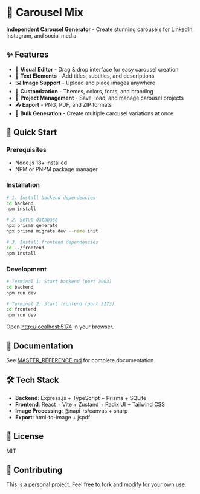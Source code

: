 # 🎨 Carousel Mix

**Independent Carousel Generator** - Create stunning carousels for LinkedIn, Instagram, and social media.

## ✨ Features

- 🎯 **Visual Editor** - Drag & drop interface for easy carousel creation
- 📝 **Text Elements** - Add titles, subtitles, and descriptions
- 🖼️ **Image Support** - Upload and place images anywhere
- 🎨 **Customization** - Themes, colors, fonts, and branding
- 💾 **Project Management** - Save, load, and manage carousel projects
- 📤 **Export** - PNG, PDF, and ZIP formats
- 🔄 **Bulk Generation** - Create multiple carousel variations at once

## 🚀 Quick Start

### Prerequisites

- Node.js 18+ installed
- NPM or PNPM package manager

### Installation

```bash
# 1. Install backend dependencies
cd backend
npm install

# 2. Setup database
npx prisma generate
npx prisma migrate dev --name init

# 3. Install frontend dependencies
cd ../frontend
npm install
```

### Development

```bash
# Terminal 1: Start backend (port 3003)
cd backend
npm run dev

# Terminal 2: Start frontend (port 5173)
cd frontend
npm run dev
```

Open [http://localhost:5174](http://localhost:5174) in your browser.

## 📖 Documentation

See [MASTER_REFERENCE.md](MASTER_REFERENCE.md) for complete documentation.

## 🛠️ Tech Stack

- **Backend**: Express.js + TypeScript + Prisma + SQLite
- **Frontend**: React + Vite + Zustand + Radix UI + Tailwind CSS
- **Image Processing**: @napi-rs/canvas + sharp
- **Export**: html-to-image + jspdf

## 📝 License

MIT

## 🤝 Contributing

This is a personal project. Feel free to fork and modify for your own use.
